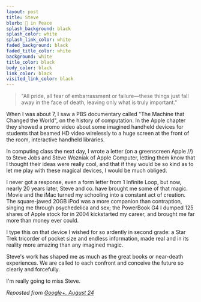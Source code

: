 ```yaml
---
layout: post
title: Steve
blurb:  in Peace
splash_background: black
splash_color: white
splash_link_color: white
faded_background: black
faded_title_color: white
background: white
title_color: black
body_color: black
link_color: black
visited_link_color: black
---
```


> "All pride, all fear of embarrassment or failure—these things just fall away in the face of death, leaving only what is truly important."

When I was about 7, I saw a PBS documentary called "The Machine that Changed the World", on the history of computation. In the Apple chapter they showed a promo video about some imagined handheld devices for students that beamed HD video wirelessly to a huge screen at the front of the room, interactive handheld libraries.

In computing class the next day, I wrote a letter (on a greenscreen Apple //) to Steve Jobs and Steve Wozniak of Apple Computer, letting them know that I thought their ideas were really cool, and that if they would be so kind as to let me play with these magical devices, I would be much obliged.

I never got a response, even a form letter from 1 Infinite Loop, but now, nearly 20 years later, Steve and co. have brought me some of that magic. iMovie and the iMac turned my schooling into a constant act of creation. The square-jawed 20GB iPod was a more companion than contraption, singing me through psychedelica and sex; the PowerBook G4 I dumped 125 shares of Apple stock for in 2004 kickstarted my career, and brought me far more than money ever could.

I type this on that device I wished for so ardently in second grade: a Star Trek tricorder of pocket size and endless information, made real and in its reality more amazing than any imagined magic.

Steve's work has shaped me as much as the great books or near-death experiences. We are called to each confront and conceive the future so clearly and forcefully.

I'm really going to miss Steve.

_Reposted from [Google+, August 24](https://plus.google.com/100283500224663347087/posts/WiFXzvTM9ZY)_
